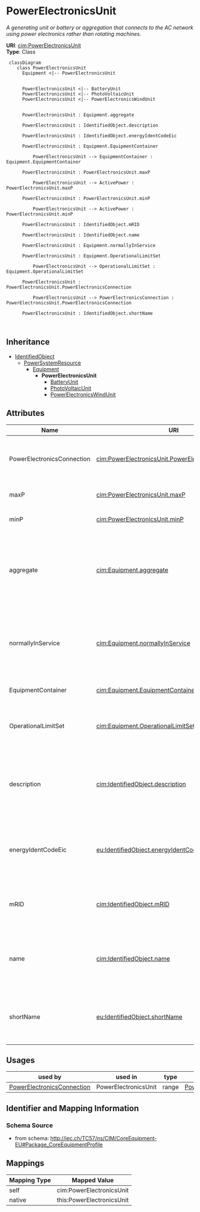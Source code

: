 # PowerElectronicsUnit


_A generating unit or battery or aggregation that connects to the AC network using power electronics rather than rotating machines._





**URI**: [cim:PowerElectronicsUnit](http://iec.ch/TC57/CIM100#PowerElectronicsUnit)<br />
**Type**: Class




```mermaid
 classDiagram
    class PowerElectronicsUnit
      Equipment <|-- PowerElectronicsUnit
      

      PowerElectronicsUnit <|-- BatteryUnit
      PowerElectronicsUnit <|-- PhotoVoltaicUnit
      PowerElectronicsUnit <|-- PowerElectronicsWindUnit
      
      
      PowerElectronicsUnit : Equipment.aggregate
        
      PowerElectronicsUnit : IdentifiedObject.description
        
      PowerElectronicsUnit : IdentifiedObject.energyIdentCodeEic
        
      PowerElectronicsUnit : Equipment.EquipmentContainer
        
          PowerElectronicsUnit --> EquipmentContainer : Equipment.EquipmentContainer
        
      PowerElectronicsUnit : PowerElectronicsUnit.maxP
        
          PowerElectronicsUnit --> ActivePower : PowerElectronicsUnit.maxP
        
      PowerElectronicsUnit : PowerElectronicsUnit.minP
        
          PowerElectronicsUnit --> ActivePower : PowerElectronicsUnit.minP
        
      PowerElectronicsUnit : IdentifiedObject.mRID
        
      PowerElectronicsUnit : IdentifiedObject.name
        
      PowerElectronicsUnit : Equipment.normallyInService
        
      PowerElectronicsUnit : Equipment.OperationalLimitSet
        
          PowerElectronicsUnit --> OperationalLimitSet : Equipment.OperationalLimitSet
        
      PowerElectronicsUnit : PowerElectronicsUnit.PowerElectronicsConnection
        
          PowerElectronicsUnit --> PowerElectronicsConnection : PowerElectronicsUnit.PowerElectronicsConnection
        
      PowerElectronicsUnit : IdentifiedObject.shortName
        
      
```





## Inheritance
* [IdentifiedObject](IdentifiedObject.md)
    * [PowerSystemResource](PowerSystemResource.md)
        * [Equipment](Equipment.md)
            * **PowerElectronicsUnit**
                * [BatteryUnit](BatteryUnit.md)
                * [PhotoVoltaicUnit](PhotoVoltaicUnit.md)
                * [PowerElectronicsWindUnit](PowerElectronicsWindUnit.md)



## Attributes


| Name | URI | Cardinality and Range | Description | Inheritance |
| ---  | --- | --- | --- | --- |
| PowerElectronicsConnection | [cim:PowerElectronicsUnit.PowerElectronicsConnection](http://iec.ch/TC57/CIM100#PowerElectronicsUnit.PowerElectronicsConnection) | 1..1 <br />  [PowerElectronicsConnection](PowerElectronicsConnection.md)  | A power electronics unit has a connection to the AC network | direct |
| maxP | [cim:PowerElectronicsUnit.maxP](http://iec.ch/TC57/CIM100#PowerElectronicsUnit.maxP) | 0..1 <br />  [ActivePower](ActivePower.md)  | Maximum active power limit | direct |
| minP | [cim:PowerElectronicsUnit.minP](http://iec.ch/TC57/CIM100#PowerElectronicsUnit.minP) | 0..1 <br />  [ActivePower](ActivePower.md)  | Minimum active power limit | direct |
| aggregate | [cim:Equipment.aggregate](http://iec.ch/TC57/CIM100#Equipment.aggregate) | 0..1 <br />  boolean  | The aggregate flag provides an alternative way of representing an aggregated ... | [Equipment](Equipment.md) |
| normallyInService | [cim:Equipment.normallyInService](http://iec.ch/TC57/CIM100#Equipment.normallyInService) | 0..1 <br />  boolean  | Specifies the availability of the equipment under normal operating conditions | [Equipment](Equipment.md) |
| EquipmentContainer | [cim:Equipment.EquipmentContainer](http://iec.ch/TC57/CIM100#Equipment.EquipmentContainer) | 0..1 <br />  [EquipmentContainer](EquipmentContainer.md)  | Container of this equipment | [Equipment](Equipment.md) |
| OperationalLimitSet | [cim:Equipment.OperationalLimitSet](http://iec.ch/TC57/CIM100#Equipment.OperationalLimitSet) | 0..* <br />  [OperationalLimitSet](OperationalLimitSet.md)  | The operational limit sets associated with this equipment | [Equipment](Equipment.md) |
| description | [cim:IdentifiedObject.description](http://iec.ch/TC57/CIM100#IdentifiedObject.description) | 0..1 <br />  string  | The description is a free human readable text describing or naming the object | [IdentifiedObject](IdentifiedObject.md) |
| energyIdentCodeEic | [eu:IdentifiedObject.energyIdentCodeEic](http://iec.ch/TC57/CIM100-European#IdentifiedObject.energyIdentCodeEic) | 0..1 <br />  string  | The attribute is used for an exchange of the EIC code (Energy identification ... | [IdentifiedObject](IdentifiedObject.md) |
| mRID | [cim:IdentifiedObject.mRID](http://iec.ch/TC57/CIM100#IdentifiedObject.mRID) | 1..1 <br />  string  | Master resource identifier issued by a model authority | [IdentifiedObject](IdentifiedObject.md) |
| name | [cim:IdentifiedObject.name](http://iec.ch/TC57/CIM100#IdentifiedObject.name) | 1..1 <br />  string  | The name is any free human readable and possibly non unique text naming the o... | [IdentifiedObject](IdentifiedObject.md) |
| shortName | [eu:IdentifiedObject.shortName](http://iec.ch/TC57/CIM100-European#IdentifiedObject.shortName) | 0..1 <br />  string  | The attribute is used for an exchange of a human readable short name with len... | [IdentifiedObject](IdentifiedObject.md) |





## Usages

| used by | used in | type | used |
| ---  | --- | --- | --- |
| [PowerElectronicsConnection](PowerElectronicsConnection.md) | PowerElectronicsUnit | range | [PowerElectronicsUnit](PowerElectronicsUnit.md) |






## Identifier and Mapping Information







### Schema Source


* from schema: http://iec.ch/TC57/ns/CIM/CoreEquipment-EU#Package_CoreEquipmentProfile





## Mappings

| Mapping Type | Mapped Value |
| ---  | ---  |
| self | cim:PowerElectronicsUnit |
| native | this:PowerElectronicsUnit |




